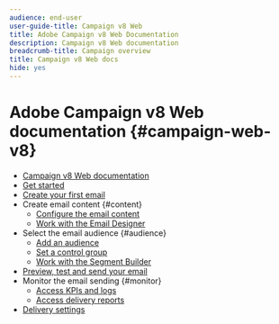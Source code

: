 ```yaml
---
audience: end-user
user-guide-title: Campaign v8 Web
title: Adobe Campaign v8 Web Documentation
description: Campaign v8 Web documentation
breadcrumb-title: Campaign overview
title: Campaign v8 Web docs
hide: yes
---
```


# Adobe Campaign v8 Web documentation {#campaign-web-v8}

+ [Campaign v8 Web documentation](campaign-web-home.md)
+ [Get started](get-started/get-started.md)
+ [Create your first email](email/create-email.md)
+ Create email content {#content}
  + [Configure the email content](content/edit-content.md)
  + [Work with the Email Designer](content/design.md)
+ Select the email audience {#audience}
  + [Add an audience](audience/add-audience.md)
  + [Set a control group](audience/control-group.md)
  + [Work with the Segment Builder](audience/segment-builder.md)
+ [Preview, test and send your email](preview-test-send/preview-test-send.md) 
+ Monitor the email sending {#monitor}
  + [Access KPIs and logs](monitor/kpis-logs.md)
  + [Access delivery reports](monitor/reports.md)
+ [Delivery settings](email/delivery-settings.md)